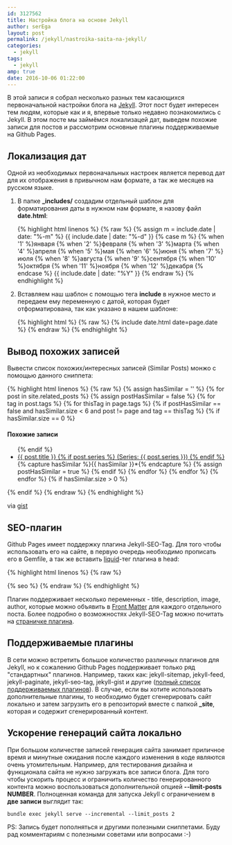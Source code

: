 ```yaml
---
id: 3127562
title: Настройка блога на основе Jekyll
author: serEga
layout: post
permalink: /jekyll/nastroika-saita-na-jekyll/
categories:
  - jekyll
tags:
  - jekyll
amp: true
date: 2016-10-06 01:22:00
---
```


В этой записи я собрал несколько разных тем касающихся первоначальной настройки блога на [Jekyll](http://jekyllrb.com). Этот пост будет интересен тем людям, которые как и я, впервые только недавно познакомились с Jekyll. В этом посте мы займёмся локализацей дат, выведем похожие записи для постов и рассмотрим основные плагины поддерживаемые на Github Pages.

## Локализация дат
Одной из необходимых первоначальных настроек является перевод дат для их отображения в привычном нам формате, а так же месяцев на русском языке.

1. В папке **_includes/** создадим отдельный шаблон для форматирования даты в нужном нам формате, я назову файл **date.html**:

	{% highlight html linenos %}
	{% raw %}
	{% assign m = include.date | date: "%-m" %}
	{{ include.date | date: "%-d" }}
	{% case m %}
	  {% when '1' %}января
	  {% when '2' %}февраля
	  {% when '3' %}марта
	  {% when '4' %}апреля
	  {% when '5' %}мая
	  {% when '6' %}июня
	  {% when '7' %}июля
	  {% when '8' %}августа
	  {% when '9' %}сентября
	  {% when '10' %}октября
	  {% when '11' %}ноября
	  {% when '12' %}декабря
	{% endcase %}
	{{ include.date | date: "%Y" }}
	{% endraw %}
	{% endhighlight %}

2. Вставляем наш шаблон с помощью тега **include** в нужное место и передаем ему переменную с датой, которая будет отформатирована, так как указано в нашем шаблоне:

    {% highlight html %}
    {% raw %}
	{% include date.html date=page.date %}
    {% endraw %}
	{% endhighlight %}

## Вывод похожих записей
Вывести список похожих/интересных записей (Similar Posts) монжо с помощью данного сниппета:

{% highlight html linenos %}
{% raw %}
{% assign hasSimilar = '' %}
 {% for post in site.related_posts %}
     {% assign postHasSimilar = false %}
     {% for tag in post.tags %}
         {% for thisTag in page.tags %}
             {% if postHasSimilar == false and hasSimilar.size < 6 and post != page and tag == thisTag %}
                 {% if hasSimilar.size == 0 %}
                 <h4>Похожие записи</h4>
                 <ul>
                 {% endif %}
                 <li class="relatedPost">
                     <a href="{{ site.url }}{{ post.url }}">{{ post.title }}
                     {% if post.series %}
                         (Series: {{ post.series }})
                     {% endif %}
                     </a>
                 </li>
                 {% capture hasSimilar %}{{ hasSimilar }}*{% endcapture %}
                 {% assign postHasSimilar = true %}
             {% endif %}
         {% endfor %}
     {% endfor %}
 {% endfor %}
 {% if hasSimilar.size > 0 %}
    </ul>
{% endif %}
{% endraw %}
{% endhighlight %}

via [gist](https://gist.github.com/Ovilia/ea95e762544d84f00281)

## SEO-плагин
Github Pages имеет поддержку плагина Jekyll-SEO-Tag. Для того чтобы использовать его на сайте, в первую очередь необходимо прописать его в Gemfile, а так же вставить  [liquid](https://github.com/Shopify/liquid)-тег плагина в head:

{% highlight html linenos %}
{% raw %}
<head>
    {% seo %}
</head>
{% endraw %}
{% endhighlight %}

Плагин поддерживает несколько переменных - title, description, image, author, которые можно объявить в [Front Matter](https://jekyllrb.com/docs/frontmatter/) для каждого отдельного поста. Более подробно о возможностях Jekyll-SEO-Tag можно почитать на [страничке плагина](https://github.com/jekyll/jekyll-seo-tag).

## Поддерживаемые плагины
В сети можно встретить большое количество различных плагинов для Jekyll, но к сожалению Github Pages поддерживает только ряд "стандартных" плагинов. Например, таких как: jekyll-sitemap, jekyll-feed, jekyll-paginate, jekyll-seo-tag, jekyll-gist  и другие ([полный список поддерживаемых плагинов](https://pages.github.com/versions/)). В случае, если вы хотите использовать дополнительные плагины, то необходимо будет сгенерировать сайт локально и затем загрузить его в репозиторий вместе с папкой **_site**, которая и содержит сгенерированный контент.

## Ускорение генераций сайта локально
При большом количестве записей генерация сайта занимает приличное время и минутные ожидания после каждого изменения в коде являются очень утомительным. Например, для тестирования дизайна и функционала сайта не нужно загружать все записи блога. Для того чтобы ускорить процесс и ограничить количество генерированного контента можно воспользоваться дополнительной опцией **--limit-posts NUMBER**. Полноценная команда для запуска Jekyll с ограничением в **две записи** выглядит так:

```
bundle exec jekyll serve --incremental --limit_posts 2
```

PS: Запись будет пополняться и другими полезными сниппетами. Буду рад комментариям с полезными советами или вопросами :-)
